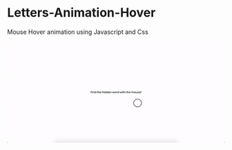 # Letters-Animation-Hover
Mouse Hover animation using Javascript and Css

![](assets/animation-example.gif)
